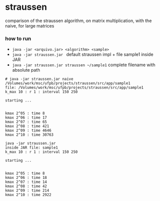 # straussen
comparison of the straussen algorithm, on matrix multiplication, with the naive, for large matrices

### how to run
- `java -jar <arquivo.jar> <algorithm> <sample>`
- `java -jar straussen.jar ` default straussen impl + file sample1 inside JAR
- `java -jar straussen.jar straussen ~/sample1` complete filename with absolute path

```shell
# java -jar straussen.jar naive /Volumes/work/msc/ufpb/projects/straussen/src/app/sample1
file: /Volumes/work/msc/ufpb/projects/straussen/src/app/sample1
k_max 10 : r 1 : interval 150 250

starting ... 


kmax 2^05 : time 8
kmax 2^06 : time 17
kmax 2^07 : time 65
kmax 2^08 : time 421
kmax 2^09 : time 4646
kmax 2^10 : time 30763
```

```shell
java -jar straussen.jar
inside JAR file: sample1
k_max 10 : r 1 : interval 150 250

starting ... 


kmax 2^05 : time 8
kmax 2^06 : time 18
kmax 2^07 : time 14
kmax 2^08 : time 42
kmax 2^09 : time 214
kmax 2^10 : time 2922
```
